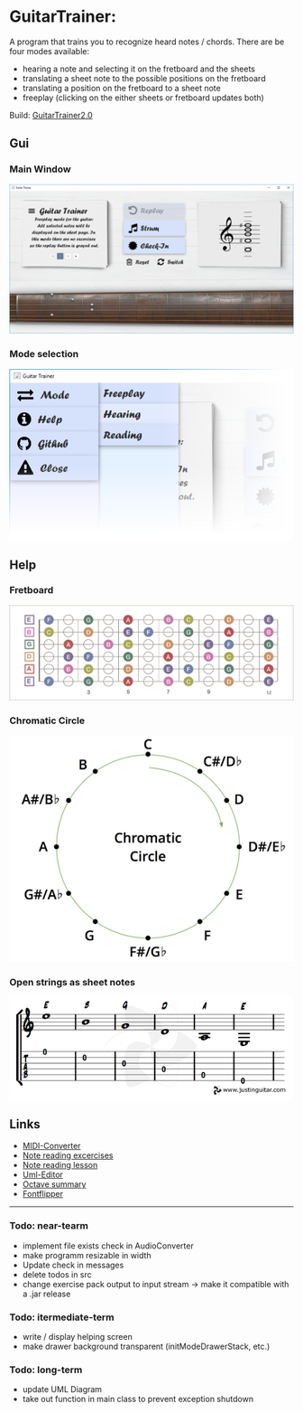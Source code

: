 # GuitarTrainer: 
A program that trains you to recognize heard notes / chords. There are be four modes available:
- hearing a note and selecting it on the fretboard and the sheets
- translating a sheet note to the possible positions on the fretboard
- translating a position on the fretboard to a sheet note
- freeplay (clicking on the either sheets or fretboard updates both)

Build: [GuitarTrainer2.0](https://www.dropbox.com/s/ern1pzkzqi5ofmk/GuitarTrainer_2.0.jar?dl=0)

## Gui
### Main Window
![alt text](otherDocs/screenshots/screenshot0904_main.png)

### Mode selection
![alt text](otherDocs/screenshots/screenshot0904_modes.png)

## Help
### Fretboard 
![alt text](otherDocs/diagrams/fretboard-diagram.jpg)

### Chromatic Circle
<img src="https://github.com/derMacon/GuitarTrainer/blob/master/otherDocs/diagrams/chromatic-circle.png" width="600">

### Open strings as sheet notes 
![alt text](otherDocs/diagrams/sheetNotes_openStrings.png)

## Links
- [MIDI-Converter](https://www.zamzar.com/)
- [Note reading excercises](https://www.bonedo.de/artikel/einzelansicht/noten-lesen-lernen-fuer-gitarristen-1-das-notensystem-grundlagen-und-leersaitenspiel.html)
- [Note reading lesson](https://www.youtube.com/watch?v=8Mj6305Rr2w&t=418s)
- [Uml-Editor](http://www.umlet.com/umletino/umletino.html)
- [Octave summary](http://www.musikkunde.info/notenlehre/oktavraeume)
- [Fontflipper](https://fontflipper.com/flip-or-flop)

---

### Todo: near-tearm
- implement file exists check in AudioConverter
- make programm resizable in width
- Update check in messages
- delete todos in src
- change exercise pack output to input stream -> make it compatible with a .jar release

### Todo: itermediate-term
- write / display helping screen
- make drawer background transparent (initModeDrawerStack, etc.)

### Todo: long-term
- update UML Diagram 
- take out function in main class to prevent exception shutdown

